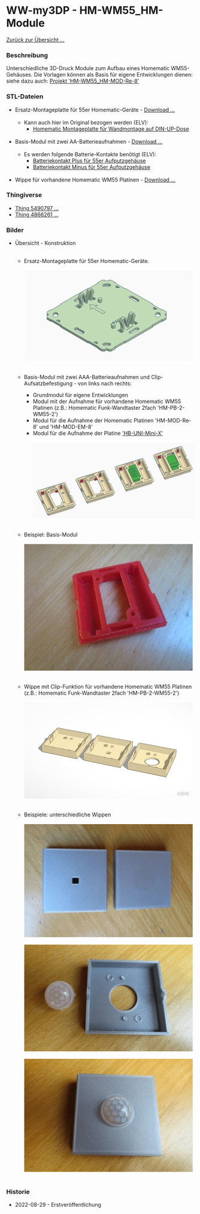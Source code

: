 # WW-my3DP - HM-WM55_HM-Module

[Zurück zur Übersicht ... ](../README.md)

### Beschreibung
Unterschiedliche 3D-Druck Module zum Aufbau eines Homematic WM55-Gehäuses. Die Vorlagen können als Basis für eigene Entwicklungen dienen: siehe dazu auch: [Projekt 'HM-WM55_HM-MOD-Re-8'](https://github.com/wolwin/WW-mySHP/blob/master/SHP_HM-WM55_HM-MOD-Re-8/README.md)

### STL-Dateien
- Ersatz-Montageplatte für 55er Homematic-Geräte - [Download ...](./bin/3DP_STL_HM-WM55_Holder_20220721.zip)
  <br><br>
  - Kann auch hier im Original bezogen werden (ELV):
    - [Homematic Montageplatte für Wandmontage auf DIN-UP-Dose](https://de.elv.com/homematic-montageplatte-fuer-wandmontage-auf-din-up-dose-ral7035-098646?fs=2412447686)
  <br><br>
- Basis-Modul mit zwei AA-Batterieaufnahmen - [Download ...](./bin/3DP_STL_HM-WM55_Body_20220721.zip)
  <br><br>
  - Es werden folgende Batterie-Kontakte benötigt (ELV):
    - [Batteriekontakt Plus für 55er Aufputzgehäuse](https://de.elv.com/batteriekontakt-plus-fuer-55er-aufputzgehaeuse-lr03-098647)
    - [Batteriekontakt Minus für 55er Aufputzgehäuse](https://de.elv.com/batteriekontakt-minus-fuer-55er-aufputzgehaeuse-lr03-098648)
  <br><br>
- Wippe für vorhandene Homematic WM55 Platinen - [Download ...](./bin/3DP_STL_HM-WM55_Rocker_20210423.zip)

### Thingiverse
- [Thing 5490797 ...](https://www.thingiverse.com/thing:5490797)
- [Thing 4866261 ...](https://www.thingiverse.com/thing:4866261)

### Bilder
- Übersicht - Konstruktion
  <br><br>
  - Ersatz-Montageplatte für 55er Homematic-Geräte.
  <br><br>
  ![WW-my3DP - HM-WM55_HM-Module](./img/3DP_HM-WM55_HM-Module_Holder.jpg "")
  <br><br>
  - Basis-Modul mit zwei AAA-Batterieaufnahmen und Clip-Aufsatzbefestigung - von links nach rechts:
    - Grundmodul für eigene Entwicklungen
    - Modul mit der Aufnahme für vorhandene Homematic WM55 Platinen (z.B.: Homematic Funk-Wandtaster 2fach 'HM-PB-2-WM55-2')
    - Modul für die Aufnahme der Homematic Platinen 'HM-MOD-Re-8' und 'HM-MOD-EM-8'
    - Modul für die Aufnahme der Platine ['HB-UNI-Mini-X'](https://github.com/wolwin/WW-myPCB/blob/master/PCB_HB-UNI-Mini-X/README.md)
    <br><br>
    ![WW-my3DP - HM-WM55_HM-Module](./img/3DP_HM-WM55_HM-Module_Body.jpg "")
    <br><br>
  - Beispiel: Basis-Modul
    <br><br>
    ![WW-my3DP - HM-WM55_HM-Module](./img/3DP_HM-WM55_HM-Module_Body_Base.jpg "")
    <br><br>
  - Wippe mit Clip-Funktion für vorhandene Homematic WM55 Platinen (z.B.: Homematic Funk-Wandtaster 2fach 'HM-PB-2-WM55-2')
    <br><br>
    ![WW-my3DP - HM-WM55_HM-Module](./img/3DP_HM-WM55_HM-Module_Rocker.jpg "")
    <br><br>

  - Beispiele: unterschiedliche Wippen
    <br><br>
    ![WW-my3DP - HM-WM55_HM-Module](./img/3DP_HM-WM55_HM-Module_Rocker_1.jpg "")
    <br><br>
    ![WW-my3DP - HM-WM55_HM-Module](./img/3DP_HM-WM55_HM-Module_Rocker_2.jpg "")
    <br><br>
    ![WW-my3DP - HM-WM55_HM-Module](./img/3DP_HM-WM55_HM-Module_Rocker_3.jpg "")
    <br><br>

### Historie
- 2022-08-29 - Erstveröffentlichung
